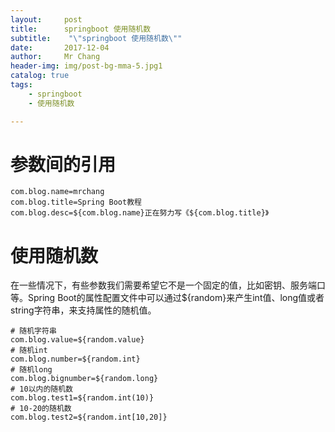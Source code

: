 ```yaml
---
layout:     post
title:     	springboot 使用随机数
subtitle:    "\"springboot 使用随机数\""
date:       2017-12-04
author:     Mr Chang
header-img: img/post-bg-mma-5.jpg1
catalog: true
tags:
    - springboot
    - 使用随机数

---
```




# 参数间的引用

	com.blog.name=mrchang
	com.blog.title=Spring Boot教程
	com.blog.desc=${com.blog.name}正在努力写《${com.blog.title}》

# 使用随机数

在一些情况下，有些参数我们需要希望它不是一个固定的值，比如密钥、服务端口等。Spring Boot的属性配置文件中可以通过${random}来产生int值、long值或者string字符串，来支持属性的随机值。


	# 随机字符串
	com.blog.value=${random.value}
	# 随机int
	com.blog.number=${random.int}
	# 随机long
	com.blog.bignumber=${random.long}
	# 10以内的随机数
	com.blog.test1=${random.int(10)}
	# 10-20的随机数
	com.blog.test2=${random.int[10,20]}